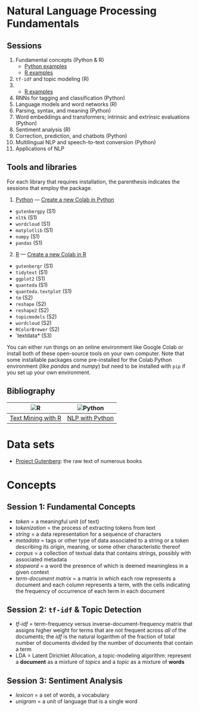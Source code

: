# Natural Language Processing Fundamentals

## Sessions

1. Fundamental concepts (Python & R)
   - [Python examples](https://github.com/satuelisa/NLPF/blob/main/NLPF_01_P.ipynb)
   - [R examples](https://github.com/satuelisa/NLPF/blob/main/NLPF_01_R.ipynb)
3. `tf-idf` and topic modeling (R)
4. - [R examples](https://github.com/satuelisa/NLPF/blob/main/NLPF_02_R.ipynb)
5. RNNs for tagging and classification (Python) 
6. Language models and word networks (R) 
7. Parsing, syntax, and meaning (Python)
8. Word embeddings and transformers; intrinsic and extrinsic evaluations (Python)
9. Sentiment analysis (R)
10. Correction, prediction, and chatbots (Python)
11. Multilingual NLP and speech-to-text conversion (Python)
12. Applications of NLP 

## Tools and libraries

For each library that requires installation, the parenthesis indicates the sessions that employ the package. 

1. [Python](https://www.python.org/) &mdash; [Create a new Colab in Python](https://colab.research.google.com/notebook#create=true&language=r)
* `gutenbergpy` (S1)
* `nltk` (S1)
* `wordcloud` (S1)
* `matplotlib` (S1)
* `numpy` (S1)
* `pandas` (S1) 

2. [R](https://www.r-project.org/) &mdash; [Create a new Colab in R](https://colab.research.google.com/notebook#create=true&language=r)
* `gutenbergr` (S1)
* `tidytext` (S1)
* `ggplot2` (S1)
* `quanteda` (S1)
* `quanteda.textplot` (S1)
* `tm` (S2)
* `reshape` (S2) 
* `reshape2` (S2) 
* `topicmodels` (S2)
* `wordcloud` (S2)
* `RColorBrewer` (S2)
* `textdata* (S3)

You can either run things on an online environment like Google Colab or install both of these open-source tools on your own computer. Note that some installable packages come pre-installed for the Colab Python environment (like *pandas* and *numpy*) but need to be installed with `pip` if you set up your own environment.

## Bibliography

![R](https://learning.oreilly.com/covers/urn:orm:book:9781491981641/200w/) | ![Python](https://learning.oreilly.com/covers/urn:orm:book:9780596803346/200w/)
:------------------:|:------------------:
[Text Mining with R](https://learning.oreilly.com/library/view/text-mining-with/9781491981641/) | [NLP with Python](https://learning.oreilly.com/library/view/natural-language-processing/9780596803346/)

# Data sets

- [Project Gutenberg](https://www.gutenberg.org/ebooks/): the raw text of numerous books

# Concepts

## Session 1: Fundamental Concepts
- *token* = a meaningful unit (of text)
- *tokenization* = the process of extracting tokens from text
- *string* = a data representation for a sequence of characters
- *metadata* = tags or other type of data associated to a string or a token describing its origin, meaning, or some other characteristic thereof
- *corpus* = a collection of textual data that contains strings, possibly with associated metadata
- *stopword* = a word the presence of which is deemed meaningless in a given context
- *term-document matrix* = a matrix in which each row represents a document and each column represents a term, with the cells indicating the frequency of occurrence of each term in each document

## Session 2: `tf-idf` & Topic Detection
- *tf-idf* = term-frequency versus inverse-document-frequency matrix that assigns higher weight for terms that are not frequent across *all* of the documents; the *idf* is the natural logarithm of the fraction of total number of documents divided by the number of documents that contain a term
- LDA = Latent Dirichlet Allocation, a topic-modeling algorithm: represent a **document** as a mixture of *topics* and a *topic* as a mixture of **words**

## Session 3: Sentiment Analysis
- *lexicon* = a set of words, a vocabulary
- *unigram* = a unit of language that is a single word

